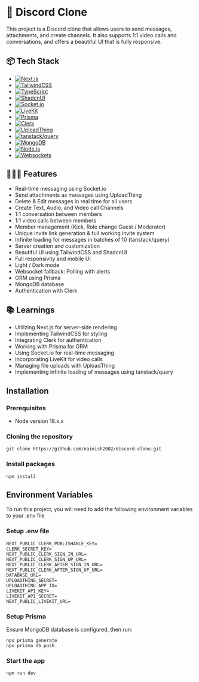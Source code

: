 # 🚀 Discord Clone

This project is a Discord clone that allows users to send messages, attachments, and create channels. It also supports 1:1 video calls and conversations, and offers a beautiful UI that is fully responsive.

## 📦 Tech Stack

- [![Next.js](https://img.shields.io/badge/Next.js-Server--side%20Rendering-lightgrey)](https://nextjs.org/)
- [![TailwindCSS](https://img.shields.io/badge/TailwindCSS-Styling-blue)](https://tailwindcss.com/)
- [![TypeScript](https://img.shields.io/badge/TypeScript-Language-blueviolet)](https://www.typescriptlang.org/)
- [![ShadcnUI](https://img.shields.io/badge/ShadcnUI-UI%20Components-brightgreen)](https://shadcn.com/)
- [![Socket.io](https://img.shields.io/badge/Socket.io-Real--time%20Messaging-orange)](https://socket.io/)
- [![LiveKit](https://img.shields.io/badge/LiveKit-Video%20Calls-yellow)](https://livekit.io/)
- [![Prisma](https://img.shields.io/badge/Prisma-ORM-blue)](https://www.prisma.io/)
- [![Clerk](https://img.shields.io/badge/Clerk-Authentication-red)](https://clerk.dev/)
- [![UploadThing](https://img.shields.io/badge/UploadThing-File%20Uploads-lightgrey)](https://uploadthingy.com/)
- [![tanstack/query](https://img.shields.io/badge/tanstack%2Fquery-Infinite%20Loading-green)](https://tanstack.com/query/)
- [![MongoDB](https://img.shields.io/badge/MongoDB-Database-success)](https://www.mongodb.com/)
- [![Node.js](https://img.shields.io/badge/Node.js-Backend-brightgreen)](https://nodejs.org/)
- [![Websockets](https://img.shields.io/badge/Websockets-Real--time%20Communication-9cf)](https://en.wikipedia.org/wiki/WebSocket)

## 👩🏽‍🍳 Features

- Real-time messaging using Socket.io
- Send attachments as messages using UploadThing
- Delete & Edit messages in real time for all users
- Create Text, Audio, and Video call Channels
- 1:1 conversation between members
- 1:1 video calls between members
- Member management (Kick, Role change Guest / Moderator)
- Unique invite link generation & full working invite system
- Infinite loading for messages in batches of 10 (tanstack/query)
- Server creation and customization
- Beautiful UI using TailwindCSS and ShadcnUI
- Full responsivity and mobile UI
- Light / Dark mode
- Websocket fallback: Polling with alerts
- ORM using Prisma
- MongoDB database
- Authentication with Clerk

## 📚 Learnings

- Utilizing Next.js for server-side rendering
- Implementing TailwindCSS for styling
- Integrating Clerk for authentication
- Working with Prisma for ORM
- Using Socket.io for real-time messaging
- Incorporating LiveKit for video calls
- Managing file uploads with UploadThing
- Implementing infinite loading of messages using tanstack/query

## Installation

### Prerequisites

- Node version 18.x.x

### Cloning the repository
```
git clone https://github.com/naimish2002/discord-clone.git
```
### Install packages
```
npm install
```

## Environment Variables

To run this project, you will need to add the following environment variables to your .env file

### Setup .env file
```
NEXT_PUBLIC_CLERK_PUBLISHABLE_KEY=
CLERK_SECRET_KEY=
NEXT_PUBLIC_CLERK_SIGN_IN_URL=
NEXT_PUBLIC_CLERK_SIGN_UP_URL=
NEXT_PUBLIC_CLERK_AFTER_SIGN_IN_URL=
NEXT_PUBLIC_CLERK_AFTER_SIGN_UP_URL=
DATABASE_URL=
UPLOADTHING_SECRET=
UPLOADTHING_APP_ID=
LIVEKIT_API_KEY=
LIVEKIT_API_SECRET=
NEXT_PUBLIC_LIVEKIT_URL=
```

### Setup Prisma

Ensure MongoDB database is configured, then run:
```
npx prisma generate
npx prisma db push
```
### Start the app
```
npm run dev
```